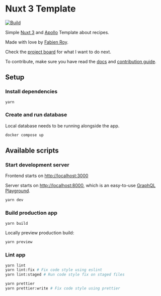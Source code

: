 # Nuxt 3 Template

[![Build](https://github.com/Rock-n-Prog/nuxt3-template/actions/workflows/build.yml/badge.svg)](https://github.com/Rock-n-Prog/nuxt3-template/actions/workflows/build.yml)

Simple [Nuxt 3](https://v3.nuxtjs.org/) and [Apollo](https://www.apollographql.com/) Template about recipes.

Made with love by [Fabien Roy](https://github.com/ExiledNarwal28).

Check the [project board](https://github.com/orgs/Rock-n-Prog/projects/1) for what I want to do next.

To contribute, make sure you have read the [docs](https://exilednarwal28.github.io/nuxt3-template) and
[contribution guide](CONTRIBUTING.md).

## Setup

### Install dependencies

```bash
yarn
```

### Create and run database

Local database needs to be running alongside the app.

```bash
docker compose up
```

## Available scripts

### Start development server

Frontend starts on [http://localhost:3000](http://localhost:3000)

Server starts on [http://localhost:8000](http://localhost:8000), which is an easy-to-use
[GraphQL Playground](https://github.com/graphql/graphql-playground).

```bash
yarn dev
```

### Build production app

```bash
yarn build
```

Locally preview production build:

```bash
yarn preview
```

### Lint app

```bash
yarn lint
yarn lint:fix # Fix code style using eslint
yarn lint:staged # Run code style fix on staged files

yarn prettier
yarn prettier:write # Fix code style using prettier
```
